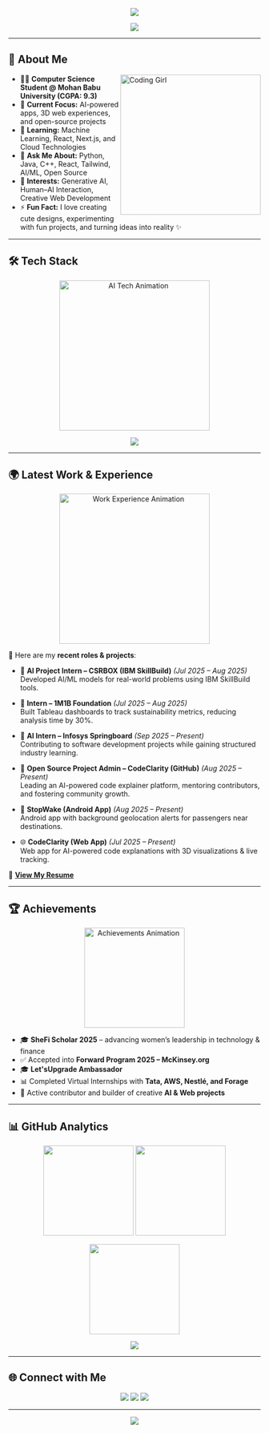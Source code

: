 <!-- Banner -->
<p align="center">
  <img src="https://capsule-render.vercel.app/api?type=waving&color=FF69B4&height=200&section=header&text=Sushma%20Damacharla&fontSize=50&fontColor=fff&animation=twinkling&fontAlignY=35" />
</p>

<!-- Intro Typing -->
<p align="center">
  <a href="https://github.com/Sushma-1706">
    <img src="https://readme-typing-svg.herokuapp.com?size=25&color=FF69B4&center=true&vCenter=true&width=600&lines=Hi+%F0%9F%91%8B%2C+I'm+Sushma+Damacharla!;AI+%26+Web+Development+Enthusiast;Open+Source+Contributor;Creative+Coder+%26+Designer;Always+learning+new+things+✨" />
  </a>
</p>

---

## 🌟 About Me  

<img align="right" alt="Coding Girl" width="280" src="https://media.giphy.com/media/L1R1tvI9svkIWwpVYr/giphy.gif" />

- 👩‍💻 **Computer Science Student @ Mohan Babu University (CGPA: 9.3)**  
- 🔭 **Current Focus:** AI-powered apps, 3D web experiences, and open-source projects  
- 🌱 **Learning:** Machine Learning, React, Next.js, and Cloud Technologies  
- 💬 **Ask Me About:** Python, Java, C++, React, Tailwind, AI/ML, Open Source  
- 🎯 **Interests:** Generative AI, Human–AI Interaction, Creative Web Development  
- ⚡ **Fun Fact:** I love creating cute designs, experimenting with fun projects, and turning ideas into reality ✨  

---

## 🛠️ Tech Stack  

<p align="center">
  <img src="https://media.giphy.com/media/UnyNaJ2Z2K7K9vV6v3/giphy.gif" width="300" alt="AI Tech Animation" />
</p>

<p align="center">
  <img src="https://skillicons.dev/icons?i=python,java,cpp,js,html,css,react,tailwind,fastapi,nodejs,docker,git,vercel,figma&theme=light" />
</p>

---

## 🌍 Latest Work & Experience  

<p align="center">
  <img src="https://media.giphy.com/media/3o7bu3XilJ5BOiSGic/giphy.gif" width="300" alt="Work Experience Animation" />
</p>

📌 Here are my **recent roles & projects**:  

- 💼 **AI Project Intern – CSRBOX (IBM SkillBuild)** *(Jul 2025 – Aug 2025)*  
  Developed AI/ML models for real-world problems using IBM SkillBuild tools.  

- 💼 **Intern – 1M1B Foundation** *(Jul 2025 – Aug 2025)*  
  Built Tableau dashboards to track sustainability metrics, reducing analysis time by 30%.  

- 💼 **AI Intern – Infosys Springboard** *(Sep 2025 – Present)*  
  Contributing to software development projects while gaining structured industry learning.  

- 🚀 **Open Source Project Admin – CodeClarity (GitHub)** *(Aug 2025 – Present)*  
  Leading an AI-powered code explainer platform, mentoring contributors, and fostering community growth.  

- 📱 **StopWake (Android App)** *(Aug 2025 – Present)*  
  Android app with background geolocation alerts for passengers near destinations.  

- 🌐 **CodeClarity (Web App)** *(Jul 2025 – Present)*  
  Web app for AI-powered code explanations with 3D visualizations & live tracking.  

📄 **[View My Resume](https://drive.google.com/file/d/1Bv0OIZWNagg9uA36L16OCcfxE9VpljSE/view?usp=drive_link)**  

---

## 🏆 Achievements  

<p align="center">
  <img src="https://media.giphy.com/media/1oF1K3lP0n7Y4h3g3K/giphy.gif" width="200" alt="Achievements Animation" />
</p>

- 🎓 **SheFi Scholar 2025** – advancing women’s leadership in technology & finance  
- ✅ Accepted into **Forward Program 2025 – McKinsey.org**  
- 🎓 **Let'sUpgrade Ambassador**  
- 📊 Completed Virtual Internships with **Tata, AWS, Nestlé, and Forage**  
- 🌸 Active contributor and builder of creative **AI & Web projects**  

---

## 📊 GitHub Analytics  

<p align="center">
  <img src="https://github-readme-stats.vercel.app/api?username=Sushma-1706&show_icons=true&theme=radical" height="180" />
  <img src="https://github-readme-stats.vercel.app/api/top-langs/?username=Sushma-1706&layout=compact&theme=radical" height="180" />
</p>

<p align="center">
  <img src="https://streak-stats.demolab.com?user=Sushma-1706&theme=radical&hide_border=true" height="180" />
</p>

<p align="center">
  <img src="https://github-profile-trophy.vercel.app/?username=Sushma-1706&theme=radical&no-frame=true&row=1&column=6" />
</p>

---

## 🌐 Connect with Me  

<p align="center">
  <a href="mailto:damacharlasushma@gmail.com"><img src="https://img.shields.io/badge/Email-D14836?style=for-the-badge&logo=gmail&logoColor=white"/></a>
  <a href="https://www.linkedin.com/in/sushma-damacharla"><img src="https://img.shields.io/badge/LinkedIn-0A66C2?style=for-the-badge&logo=linkedin&logoColor=white"/></a>
  <a href="https://sushma-1706.github.io"><img src="https://img.shields.io/badge/Portfolio-FF69B4?style=for-the-badge&logo=vercel&logoColor=white"/></a>
</p>

---

<!-- Footer -->
<p align="center">
  <img src="https://capsule-render.vercel.app/api?type=waving&color=FF69B4&height=120&section=footer"/>
</p>
